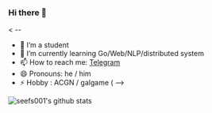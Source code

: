 ### Hi there 👋

< --
- 🔭 I’m a student
- 🌱 I’m currently learning Go/Web/NLP/distributed system
- 📫 How to reach me: [Telegram](https://t.me/seefs_cn)
- 😄 Pronouns: he / him
- ⚡ Hobby : ACGN / galgame (
-->

![seefs001's github stats](https://github-readme-stats-mvmucz66g.vercel.app/api?username=seefs001&count_private=true&show_icons=true)
